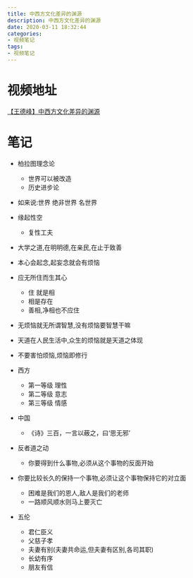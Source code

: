 ```yaml
---
title: 中西方文化差异的渊源
description: 中西方文化差异的渊源
date: 2020-03-11 18:32:44
categories:
- 视频笔记
tags:
- 视频笔记
---
```

#   视频地址
[【王德峰】中西方文化差异的渊源](https://www.bilibili.com/video/av77285058?p=1)

#   笔记
+   柏拉图理念论
    -   世界可以被改造
    -   历史进步论

+   如来说:世界 绝非世界 名世界

+   缘起性空
    -   复性工夫

+   大学之道,在明明德,在亲民,在止于致善

+   本心会起念,起妄念就会有烦恼

+   应无所住而生其心
    -   住 就是相
    -   相是存在
    -   善相,净相也不应住

+   无烦恼就无所谓智慧,没有烦恼要智慧干嘛

+   天道在人民生活中,众生的烦恼就是天道之体现

+   不要害怕烦恼,烦恼即修行

+   西方
    -   第一等级 理性
    -   第二等级 意志
    -   第三等级 情感

+   中国
    -   《诗》三百，一言以蔽之，曰‘思无邪’

+   反者道之动
    -   你要得到什么事物,必须从这个事物的反面开始
+   你要比较长久的保持一个事物,必须让这个事物保持它的对立面
    -   困难是我们的恩人,敌人是我们的老师
    -   一路顺风顺水则马上要灭亡

+   五伦
    -   君仁臣义
    -   父慈子孝
    -   夫妻有别(夫妻共命运,但夫妻有区别,各司其职)
    -   长幼有序
    -   朋友有信

